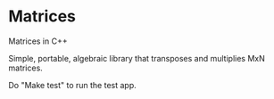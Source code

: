 # Matrices
Matrices in C++

Simple, portable, algebraic library that transposes and multiplies MxN matrices.

Do "Make test" to run the test app.
